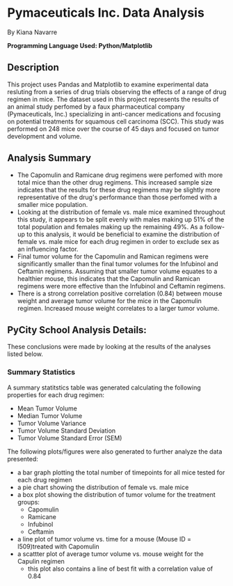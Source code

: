 # Pymaceuticals Inc. Data Analysis 
By Kiana Navarre

**Programming Language Used: Python/Matplotlib**

## Description
This project uses Pandas and Matplotlib to examine experimental data resluting from a series of drug trials observing the effects of a range of drug regimen in mice.  The dataset used in this project represents the results of an animal study perfomed by a faux pharmaceutical company (Pymaceuticals, Inc.) specializing in anti-cancer medications and focusing on potential treatments for squamous cell carcinoma (SCC). This study was performed on 248 mice over the course of 45 days and focused on tumor development and volume. 

## Analysis Summary
- The Capomulin and Ramicane drug regimens were perfomed with more total mice than the other drug regimens.  This increased sample size indicates that the results for these drug regimens may be slightly more representative of the drug's performance than those perfomed with a smaller mice population.  
- Looking at the distribution of female vs. male mice examined throughout this study, it appears to be split evenly with males making up 51% of the total population and females making up the remaining 49%.  As a follow-up to this analysis, it would be beneficial to examine the distribution of female vs. male mice for each drug regimen in order to exclude sex as an influencing factor. 
- Final tumor volume for the Capomulin and Ramican regimens were significantly smaller than the final tumor volumes for the Infubinol and Ceftamin regimens.  Assuming that smaller tumor volume equates to a healthier mouse, this indicates that the Capomulin and Ramican regimens were more effective than the Infubinol and Ceftamin regimens. 
- There is a strong correlation positive correlation (0.84) between mouse weight and average tumor volume for the mice in the Capomulin regimen.  Increased mouse weight correlates to a larger tumor volume. 

## PyCity School Analysis Details: 
These conclusions were made by looking at the results of the analyses listed below. 

### Summary Statistics
A summary statitstics table was generated calculating the following properties for each drug regimen:
- Mean Tumor Volume
- Median Tumor Volume
- Tumor Volume Variance
- Tumor Volume Standard Deviation
- Tumor Volume Standard Error (SEM)

The following plots/figures were also generated to further analyze the data presented: 
- a bar graph plotting the total number of timepoints for all mice tested for each drug regimen 
- a pie chart showing the distribution of female vs. male mice 
- a box plot showing the distribution of tumor volume for the treatment groups:
  - Capomulin
  - Ramicane
  - Infubinol
  - Ceftamin
- a line plot of tumor volume vs. time for a mouse (Mouse ID = l509)treated with Capomulin
- a scattter plot of average tumor volume vs. mouse weight for the Capulin regimen
  - this plot also contains a line of best fit with a correlation value of 0.84
